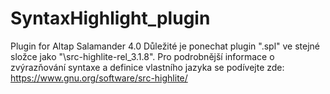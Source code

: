 # SyntaxHighlight_plugin

Plugin for Altap Salamander 4.0
Důležité je ponechat plugin ".spl" ve stejné složce jako "\src-highlite-rel_3.1.8".
Pro podrobnější informace o zvýrazňování syntaxe a definice vlastního jazyka se podívejte zde: https://www.gnu.org/software/src-highlite/
